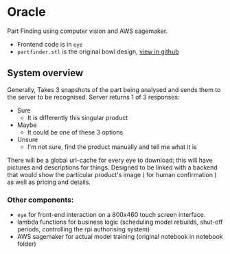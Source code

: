 # Oracle
Part Finding using computer vision and AWS sagemaker.

* Frontend code is in `eye`
* `partfinder.stl` is the original bowl design, [view in github](./partfinder.stl)


## System overview

Generally, Takes 3 snapshots of the part being analysed and sends them to the server to be recognised.
Server returns 1 of 3 responses:
* Sure
	* It is differently this singular product
* Maybe
	* It could be one of these 3 options
* Unsure
	* I'm not sure, find the product manually and tell me what it is
	

There will be a global url-cache for every eye to download; this will have pictures and descriptions for things. Designed to be linked with a backend that would show the particular product's image ( for human confirmation ) as well as pricing and details.

### Other components:

* `eye` for front-end interaction on a 800x460 touch screen interface.
* lambda functions for business logic (scheduling model rebuilds, shut-off periods, controlling the rpi authorising system)
* AWS sagemaker for actual model training (original notebook in notebook folder)

